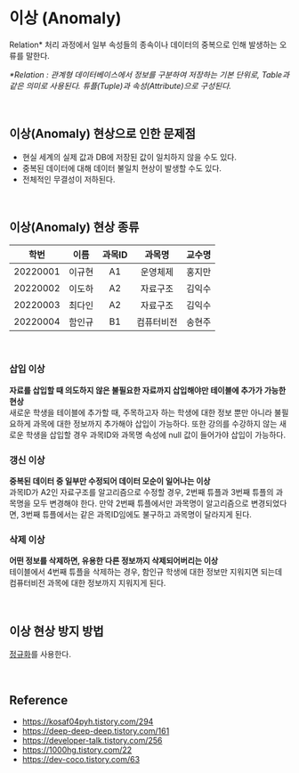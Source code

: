 # 이상 (Anomaly)

Relation\* 처리 과정에서 일부 속성들의 종속이나 데이터의 중복으로 인해 발생하는 오류를 말한다.  

_\*Relation : 관계형 데이터베이스에서 정보를 구분하여 저장하는 기본 단위로, Table과 같은 의미로 사용된다. 튜플(Tuple)과 속성(Attribute)으로 구성된다._

<br>

## 이상(Anomaly) 현상으로 인한 문제점
- 현실 세계의 실제 값과 DB에 저장된 값이 일치하지 않을 수도 있다.
- 중복된 데이터에 대해 데이터 불일치 현상이 발생할 수도 있다.
- 전체적인 무결성이 저하된다.

<br>

## 이상(Anomaly) 현상 종류

|   학번   |  이름  | 과목ID |   과목명   | 교수명 |
| :------: | :----: | :----: | :--------: | ------ |
| 20220001 | 이규현 |   A1   |  운영체제  | 홍지만 |
| 20220002 | 이도하 |   A2   |  자료구조  | 김익수 |
| 20220003 | 최다인 |   A2   |  자료구조  | 김익수 |
| 20220004 | 함인규 |   B1   | 컴퓨터비전 | 송현주 |

<br>

### 삽입 이상

**자료를 삽입할 때 의도하지 않은 불필요한 자료까지 삽입해야만 테이블에 추가가 가능한 현상**<br/>
새로운 학생을 테이블에 추가할 때, 주목하고자 하는 학생에 대한 정보 뿐만 아니라 불필요하게 과목에 대한 정보까지 추가해야 삽입이 가능하다. 또한 강의를 수강하지 않는 새로운 학생을 삽입할 경우 과목ID와 과목명 속성에 null 값이 들어가야 삽입이 가능하다.  

### 갱신 이상

**중복된 데이터 중 일부만 수정되어 데이터 모순이 일어나는 이상**<br/>
과목ID가 A2인 자료구조를 알고리즘으로 수정할 경우, 2번째 튜플과 3번째 튜플의 과목명을 모두 변경해야 한다. 만약 2번째 튜플에서만 과목명이 알고리즘으로 변경되었다면, 3번째 튜플에서는 같은 과목ID임에도 불구하고 과목명이 달라지게 된다.  

### 삭제 이상

**어떤 정보를 삭제하면, 유용한 다른 정보까지 삭제되어버리는 이상**<br/>
테이블에서 4번째 튜플을 삭제하는 경우, 함인규 학생에 대한 정보만 지워지면 되는데 컴퓨터비전 과목에 대한 정보까지 지워지게 된다.  

<br>

## 이상 현상 방지 방법

[정규화](https://github.com/da-in/tech-interview-study/blob/main/CS%20Deep%20Dive/Database/%EC%A0%95%EA%B7%9C%ED%99%94.md)를 사용한다.

<br>

## Reference

- https://kosaf04pyh.tistory.com/294
- https://deep-deep-deep.tistory.com/161
- https://developer-talk.tistory.com/256
- https://1000hg.tistory.com/22
- https://dev-coco.tistory.com/63